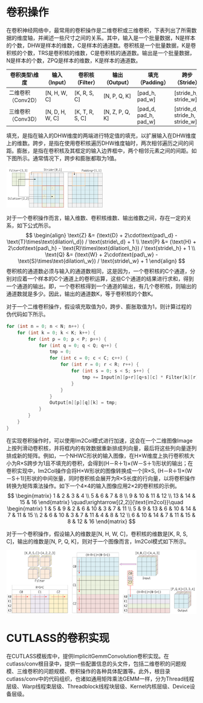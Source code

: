 # 卷积操作

在卷积神经网络中，最常用的卷积操作是二维卷积或三维卷积，下表列出了所需数据的维度轴，并阐述一些尺寸之间的关系。其中，输入是一个批量数据，N是样本的个数，DHW是样本的维数，C是样本的通道数。卷积核是一个批量数据，K是卷积核的个数，TRS是卷积核的维数，C是卷积核的通道数。输出是一个批量数据，N是样本的个数，ZPQ是样本的维数，K是样本的通道数。

| 卷积类型\维度      | 输入（Input）   | 卷积核（Filter） | 输出（Output）  | 填充（Padding）       | 跨步（Stride）                 | 膨胀（Dialation）                    |
| ------------------ | --------------- | ---------------- | --------------- | --------------------- | ------------------------------ | ------------------------------------ |
| 二维卷积（Conv2D） | [N, H, W, C]    | [K, R, S, C]     | [N, P, Q, K]    | [pad_h, pad_w]        | [stride_h, stride_w]           | [dilation_h, dilation_w]             |
| 三维卷积（Conv3D） | [N, D, H, W, C] | [K, T, R, S, C]  | [N, Z, P, Q, K] | [pad_d, pad_h, pad_w] | [stride_d, stride_h, stride_w] | [dilation_d, dilation_h, dilation_w] |

填充，是指在输入的DHW维度的两端进行特定值的填充，以扩展输入在DHW维度上的维数。跨步，是指在使用卷积核遍历DHW维度轴时，两次相邻遍历之间的间距。膨胀，是指在卷积核及其框定的输入边界框中，两个相邻元素之间的间距。如下图所示。通常情况下，跨步和膨胀都取为1值。

<img src="Conv卷积操作.assets/卷积的填充、跨步、膨胀.png" style="zoom:25%;" />

对于一个卷积操作而言，输入维数、卷积核维数、输出维数之间，存在一定的关系，如下公式所示。
$$
\begin{align}
\text{Z} &= (\text{D} + 2\cdot\text{pad\_d} - \text{T}\times\text{dilation\_d}) / \text{stride\_d} + 1 \\
\text{P} &= (\text{H} + 2\cdot\text{pad\_h} - \text{R}\times\text{dilation\_h}) / \text{stride\_h} + 1 \\
\text{Q} &= (\text{W} + 2\cdot\text{pad\_w} - \text{S}\times\text{dilation\_w}) / \text{stride\_w} + 1
\end{align}
$$
卷积核的通道数必须与输入的通道数相同，这是因为，一个卷积核的C个通道，分别对应着一个样本的C个通道上的卷积运算，这些C个通道的结果进行求和，得到一个通道的输出。即，一个卷积核得到一个通道的输出，有几个卷积核，则输出的通道数就是多少。因此，输出的通道数K，等于卷积核的个数K。

对于一个二维卷积操作，假设填充取值为0，跨步、膨胀取值为1，则计算过程的伪代码如下所示。

```c++
for (int n = 0; n < N; n++) {
    for (int k = 0; k < K; k++) {
        for (int p = 0; p < P; p++) {
            for (int q = 0; q < Q; q++) {
                tmp = 0;
                for (int c = 0; c < C; c++) {
                    for (int r = 0; r < R; r++) {
                        for (int s = 0; s < S; s++) {
                            tmp += Input[n][p+r][q+s][c] * Filter[k][r][s][c];
                        }
                    }
                }
                Output[n][p][q][k] = tmp;
            }
        }
    }
}
```

在实现卷积操作时，可以使用Im2Col模式进行加速，这会在一个二维图像Image上按列滑动卷积核，并将框内的有效数据重新排成列向量，最后将这些列向量逐列排成新的矩阵。例如，一个NHWC形状的输入图像，在H×W维度上执行卷积核大小为R×S跨步为1且不填充的卷积，会得到(H－R＋1)×(W－S＋1)形状的输出；在卷积实现中，Im2Col操作会将H×W形状的图像转换成一个[R×S, (H－R＋1)×(W－S＋1)]形状的中间张量，同时卷积核会展开为R×S长度的行向量，以将卷积操作转换为矩阵乘法操作。如下一个4×4的输入图像应用2×2的卷积核的示例。
$$
\begin{matrix}
 1 &  2 &  3 &  4 \\
 5 &  6 &  7 &  8 \\
 9 & 10 & 11 & 12 \\
13 & 14 & 15 & 16
\end{matrix}
\quad\xrightarrow[(2,2)]{\text{im2col}}\quad
\begin{matrix}
 1 &  5 &  9 &  2 &  6 & 10 &  3 &  7 & 11 \\
 5 &  9 & 13 &  6 & 10 & 14 &  7 & 11 & 15 \\
 2 &  6 & 10 &  3 &  7 & 11 &  4 &  8 & 12 \\
 6 & 10 & 14 &  7 & 11 & 15 &  8 & 12 & 16
\end{matrix}
$$

对于一个卷积操作，假设输入的维数是[N, H, W, C]，卷积核的维数是[K, R, S, C]，输出的维数是[N, P, Q, K]，则对于一个图像而言，Im2Col模式如下所示。

![](Conv卷积操作.assets/Im2Col示意图.png)

# CUTLASS的卷积实现

在CUTLASS模板库中，提供ImplicitGemmConvolution卷积实现。在cutlass/conv根目录中，提供一些配置信息的头文件，包括二维卷积的问题规模、三维卷积的问题规模、卷积操作的各种具体配置等。此外，根目录cutlass/conv中的代码组织，也诸如通用矩阵乘法GEMM一样，分为Thread线程层级、Warp线程束层级、Threadblock线程块层级、Kernel内核层级、Device设备层级。

